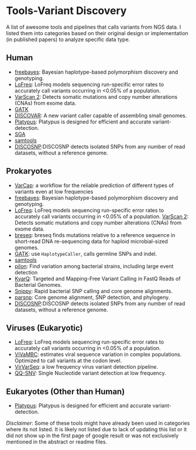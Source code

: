 # Tools-Variant Discovery
A list of awesome tools and pipelines that calls variants from NGS data. I listed them into categories based on their original design or implementation (in published papers) to analyze specific data type.

Human
-------------------------------------
* [freebayes](https://github.com/ekg/freebayes): Bayesian haplotype-based polymorphism discovery and genotyping.
* [LoFreq](https://www.ncbi.nlm.nih.gov/pmc/articles/PMC3526318/): LoFreq models sequencing run-specific error rates to accurately call variants occurring in <0.05% of a population.
* [VarScan 2](https://github.com/Jeltje/varscan2): Detects somatic mutations and copy number alterations (CNAs) from exome data.
* [GATK](https://software.broadinstitute.org/gatk/best-practices/)
* [DISCOVAR](https://software.broadinstitute.org/software/discovar/blog/): A new variant caller capable of assembling small genomes.
* [Platypus](https://github.com/andyrimmer/Platypus): Platypus is designed for efficient and accurate variant-detection.
* [SGA](https://github.com/jts/sga/blob/master/src/bin/sga-call-variants.pl)
* [samtools](http://samtools.sourceforge.net/mpileup.shtml)
* [DISCOSNP](https://github.com/GATB/DiscoSnp):DISCOSNP detects isolated SNPs from any number of read datasets, without a reference genome.

Prokaryotes
-------------------------------------
* [VarCap](https://github.com/ma2o/VarCap): a workflow for the reliable prediction of different types of variants even at low frequencies
* [freebayes](https://github.com/ekg/freebayes): Bayesian haplotype-based polymorphism discovery and genotyping.
* [LoFreq](https://www.ncbi.nlm.nih.gov/pmc/articles/PMC3526318/): LoFreq models sequencing run-specific error rates to accurately call variants occurring in <0.05% of a population.
[VarScan 2](https://github.com/Jeltje/varscan2): Detects somatic mutations and copy number alterations (CNAs) from exome data.
* [breseq](https://github.com/barricklab/breseq): breseq finds mutations relative to a reference sequence in short-read DNA re-sequencing data for haploid microbial-sized genomes.
* [GATK](https://software.broadinstitute.org/gatk/best-practices/): use `HaplotypeCaller`, calls germline SNPs and indel.
* [samtools](http://samtools.sourceforge.net/mpileup.shtml)
* [pilon](https://github.com/broadinstitute/pilon): Find variation among bacterial strains, including large event detection
* [KvarQ](https://github.com/kvarq/kvarq): Targeted and Mapping-Free Variant Calling in FastQ Reads of Bacterial Genomes.
* [Snippy](https://github.com/tseemann/snippy): Rapid bacterial SNP calling and core genome alignments.
* [parsnp](https://github.com/marbl/parsnp): Core genome alignment, SNP detection, and phylogeny.
* [DISCOSNP](https://github.com/GATB/DiscoSnp):DISCOSNP detects isolated SNPs from any number of read datasets, without a reference genome.

Viruses (Eukaryotic)
-------------------------------------
* [LoFreq](https://www.ncbi.nlm.nih.gov/pmc/articles/PMC3526318/): LoFreq models sequencing run-specific error rates to accurately call variants occurring in <0.05% of a population.
* [ViVaMBC](https://sourceforge.net/projects/vivambc/): estimates viral sequence variation in complex populations. Optimized to call variants at the codon level.
* [VirVarSeq](https://sourceforge.net/projects/virtools/?source=directory): a low frequency virus variant detection pipeline.
* [QQ-SNV](https://sourceforge.net/projects/qqsnv/): Single Nucleotide variant detection at low frequency.

Eukaryotes (Other than Human)
-------------------------------------
* [Platypus](https://github.com/andyrimmer/Platypus): Platypus is designed for efficient and accurate variant-detection.

*Disclaimer*: Some of these tools might have already been used in categories where its not listed. It is likely not listed due to lack of updating this list or it did not show up in the first page of google result or was not exclusively mentioned in the abstract or readme files.